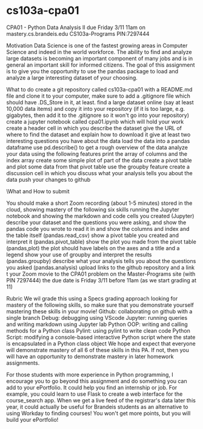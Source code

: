 # cs103a-cpa01
CPA01 - Python Data Analysis II
due Friday 3/11 11am  on mastery.cs.brandeis.edu 
CS103a-Programs PIN:7297444

Motivation 
Data Science is one of the fastest growing areas in Computer Science and indeed in the world workforce. The ability to find and analyze large datasets is becoming an important component of many jobs and is in general an important skill for informed citizens. The goal of this assignment is to give you the opportunity to use the pandas package to load and analyze a large interesting dataset of your choosing.

What to do
create a git repository called cs103a-cpa01 with a README.md file and clone it to your computer, make sure to add a .gitignore file which should have .DS_Store in it, at least.
find a large dataset online (say at least 10,000 data items) and copy it into your repository (if it is too large, e.g. gigabytes, then add it to the .gitignore so it won't go into your repository)
create a jupyter notebook called cpa01.ipynb which will hold your work
create a header cell in which you 
describe the dataset
give the URL of where to find the dataset and explain how to download it
give at least two interesting questions you have about the data 
load the data into a pandas dataframe
use pd.describe() to get a rough overview of the data
analyze your data using the following features
print the array of columns and the index array
create some simple plot of part of the data
create a pivot table and plot some data from that pivot table
use the groupby feature
create a discussion cell in which you discuss what your analysis tells you about the data
push your changes to github




\What and How to submit

You should make a short Zoom recording (about 1-5 minutes) stored in the cloud, showing mastery of the following six skills
running the Jupyter notebook and showing the markdown and code cells you created (Jupyter)
describe your dataset and the questions you were asking, and show the pandas code you wrote to read it in and show the columns and index and the table itself (pandas.read_csv)
show a pivot table you created and interpret it (pandas.pivot_table)
show the plot you made from the pivot table (pandas,plot) the plot should have labels on the axes and a title and a legend
show your use of groupby and interpret the results (pandas.groupby)
describe what your analysis tells you about the questions you asked (pandas.analysis)
upload links to the github repository and a link t your Zoom movie to the CPA01 problem on the Master-Programs site (with PIN 7297444)
the due date is Friday 3/11 before 11am (as we start grading at 11)


Rubric
We wil grade this using a Specs grading approach looking for mastery of the following skills, so make sure that you demonstrate yourself mastering these skills in your movie!
Github: collaborating on github with a single branch
Debug: debugging using VScode
Jupyter: running queries and writing markdown using Jupyter lab
Python OOP: writing and calling methods for a Python class
Pylint: using pylint to write clean code
Python Script: modifying a console-based interactive Python script where the state is encapsulated in a Python class object
We hope and expect that everyone will demonstrate mastery of all 6 of these skills in this PA. If not, then you will have an opportunity to demonstrate mastery in later homework assignments.

For those students with more experience in Python programming, I encourage you to go beyond this assignment and do something you can add to your ePortfolio. It could help you find an internship or job. For example, you could learn to use Flask to create a web interface for the course_search app. When we get a live feed of the registrar's data later this year, it could actually be useful for Brandeis students as an alternative to using Workday to finding courses!
You won't get more points, but you will build your ePortfolio!
